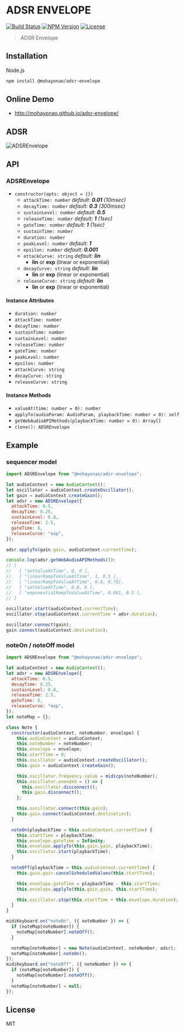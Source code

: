 # ADSR ENVELOPE
[![Build Status](http://img.shields.io/travis/mohayonao/adsr-envelope.svg?style=flat-square)](https://travis-ci.org/mohayonao/adsr-envelope)
[![NPM Version](http://img.shields.io/npm/v/@mohayonao/adsr-envelope.svg?style=flat-square)](https://www.npmjs.org/package/@mohayonao/adsr-envelope)
[![License](http://img.shields.io/badge/license-MIT-brightgreen.svg?style=flat-square)](http://mohayonao.mit-license.org/)

> ADSR Envelope

## Installation

Node.js

```sh
npm install @mohayonao/adsr-envelope
```

## Online Demo
- http://mohayonao.github.io/adsr-envelope/

## ADSR

![ADSREnvelope](https://github.com/mohayonao/adsr-envelope/wiki/images/ADSREnvelope.png)

## API
### ADSREnvelope
- `constructor(opts: object = {})`
  - `attackTime: number` _default: **0.01** (10msec)_
  - `decayTime: number` _default: **0.3** (300msec)_
  - `sustainLevel: number` _default: **0.5**_
  - `releaseTime: number` _default: **1** (1sec)_
  - `gateTime: number` _default: **1** (1sec)_
  - `sustainTime: number`
  - `duration: number`
  - `peakLevel: number` _default: **1**_
  - `epsilon: number` _default: **0.001**_
  - `attackCurve: string` _default: **lin**_
    - **lin** or **exp** (linear or exponential)
  - `decayCurve: string` _default: **lin**_
    - **lin** or **exp** (linear or exponential)
  - `releaseCurve: string` _default: **lin**_
    - **lin** or **exp** (linear or exponential)

#### Instance Attributes
- `duration: number`
- `attackTime: number`
- `decayTime: number`
- `sustainTime: number`
- `sustainLevel: number`
- `releaseTime: number`
- `gateTime: number`
- `peakLevel: number`
- `epsilon: number`
- `attackCurve: string`
- `decayCurve: string`
- `releaseCurve: string`

#### Instance Methods
- `valueAt(time: number = 0): number`
- `applyTo(audioParam: AudioParam, playbackTime: number = 0): self`
- `getWebAudioAPIMethods(playbackTime: number = 0): Array[]`
- `clone(): ADSREnvelope`

## Example
### sequencer model

```js
import ADSREnvelope from "@mohayonao/adsr-envelope";

let audioContext = new AudioContext();
let oscillator = audioContext.createOscillator();
let gain = audioContext.createGain();
let adsr = new ADSREnvelope({
  attackTime: 0.5,
  decayTime: 0.25,
  sustainLevel: 0.8,
  releaseTime: 2.5,
  gateTime: 6,
  releaseCurve: "exp",
});

adsr.applyTo(gain.gain, audioContext.currentTime);

console.log(adsr.getWebAudioAPIMethods());
// [
//   [ "setValueAtTime", 0, 0 ],
//   [ "linearRampToValueAtTime", 1, 0.5 ],
//   [ "linearRampToValueAtTime", 0.8, 0.75],
//   [ "setValueAtTime", 0.8, 6 ],
//   [ "exponentialRampToValueAtTime", 0.001, 8.5 ],
// ]

oscillator.start(audioContext.currentTime);
oscillator.stop(audioContext.currentTime + adsr.duration);

oscillator.connect(gain);
gain.connect(audioContext.destination);
```

### noteOn / noteOff model

```js
import ADSREnvelope from "@mohayonao/adsr-envelope";

let audioContext = new AudioContext();
let adsr = new ADSREnvelope({
  attackTime: 0.5,
  decayTime: 0.25,
  sustainLevel: 0.8,
  releaseTime: 2.5,
  gateTime: 6,
  releaseCurve: "exp",
});
let noteMap = {};

class Note {
  constructor(audioContext, noteNumber, envelope) {
    this.audioContext = audioContext;
    this.noteNumber = noteNumber;
    this.envelope = envelope;
    this.startTime = 0;
    this.oscillator = audioContext.createOscillator();
    this.gain = audioContext.createGain();

    this.oscillator.frequency.value = midicps(noteNumber);
    this.oscillator.onended = () => {
      this.oscillator.disconnect();
      this.gain.disconnect();
    };

    this.oscillator.connect(this.gain);
    this.gain.connect(audioContext.destination);
  }

  noteOn(playbackTime = this.audioContext.currentTime) {
    this.startTime = playbackTime;
    this.envelope.gateTime = Infinity;
    this.envelope.applyTo(this.gain.gain, playbackTime);
    this.oscillator.start(playbackTime);
  }

  noteOff(playbackTime = this.audioContext.currentTime) {
    this.gain.gain.cancelScheduledValues(this.startTime);

    this.envelope.gateTime = playbackTime - this.startTime;
    this.envelope.applyTo(this.gain.gain, this.startTime);

    this.oscillator.stop(this.startTime + this.envelope.duration);
  }
}

midiKeyboard.on("noteOn", ({ noteNumber }) => {
  if (noteMap[noteNumber]) {
    noteMap[noteNumber].noteOff();
  }

  noteMap[noteNumber] = new Note(audioContext, noteNumber, adsr);
  noteMap[noteNumber].noteOn();
});
midiKeyboard.on("noteOff", ({ noteNumber }) => {
  if (noteMap[noteNumber]) {
    noteMap[noteNumber].noteOff();
  }
  noteMap[noteNumber] = null;
});
```

## License
MIT
